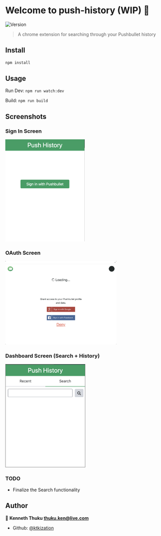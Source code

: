 # Welcome to push-history (WIP) 🚧
![Version](https://img.shields.io/badge/version-1.0.0-blue.svg?cacheSeconds=2592000)

> A chrome extension for searching through your Pushbullet history

## Install

```sh
npm install
```

## Usage
Run Dev: `npm run watch:dev` 

Build: `npm run build` 

## Screenshots
### Sign In Screen
<img src="screenshots/sign_in.png" alt="sign_in_screen" width="250"/>

### OAuth Screen
<img src="screenshots/oauth.png" alt="oauth_screen" width="350"/>

### Dashboard Screen (Search + History)
<img src="screenshots/dashboard.png" alt="dashboard_screen" width="250" style="border:1px solid grey;"/>

### TODO
* Finalize the Search functionality

## Author

👤 **Kenneth Thuku <thuku.ken@live.com>**

* Github: [@ktkization](https://github.com/ktkization)



